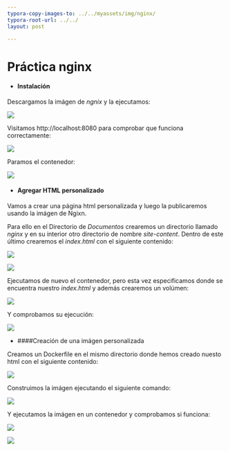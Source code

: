 ```yaml
---
typora-copy-images-to: ../../myassets/img/nginx/
typora-root-url: ../../
layout: post

---
```


# Práctica nginx

- #### Instalación

Descargamos la imágen de *ngnix* y la ejecutamos:

![](/PePs/myassets/img/nginx/1.PNG)




Visitamos http://localhost:8080 para comprobar que funciona correctamente:

![](/PePs/myassets/img/nginx/2.PNG)




Paramos el contenedor:

![](/PePs/myassets/img/nginx/3.PNG)



- #### Agregar HTML personalizado

Vamos a crear una página html personalizada y luego la publicaremos usando la imágen de Ngixn.

Para ello en el Directorio de *Documentos* crearemos un directorio llamado *nginx* y en su interior otro directorio de nombre *site-content*. Dentro de este último crearemos el *index.html* con el siguiente contenido:

![](/PePs/myassets/img/nginx/4.PNG)



![](/PePs/myassets/img/nginx/5.PNG)



Ejecutamos de nuevo el contenedor, pero esta vez especificamos donde se encuentra nuestro *index.html* y además crearemos un volúmen:

![](/PePs/myassets/img/nginx/6.PNG)




Y comprobamos su ejecución:

![](/PePs/myassets/img/nginx/7.PNG)




- ####Creación de una imágen personalizada

Creamos un Dockerfile en el mismo directorio donde hemos creado nuesto html con el siguiente contenido:

![](/PePs/myassets/img/nginx/8.PNG)




Construimos la imágen ejecutando el siguiente comando:

![](/PePs/myassets/img/nginx/10.PNG)



Y ejecutamos la imágen en un contenedor y comprobamos si funciona:

![](/PePs/myassets/img/nginx/11.PNG)

![](/PePs/myassets/img/nginx/12.PNG)

